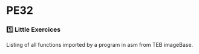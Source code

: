 # PE32

### :one: Little Exercices

Listing of all functions imported by a program in asm from TEB imageBase.
